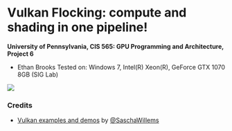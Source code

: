 Vulkan Flocking: compute and shading in one pipeline!
======================

**University of Pennsylvania, CIS 565: GPU Programming and Architecture, Project 6**

* Ethan Brooks
  Tested on: Windows 7, Intel(R) Xeon(R), GeForce GTX 1070 8GB (SIG Lab)

![](https://github.com/lobachevzky/Project6-Vulkan-Flocking/blob/master/boids.gif)




### Credits

* [Vulkan examples and demos](https://github.com/SaschaWillems/Vulkan) by [@SaschaWillems](https://github.com/SaschaWillems)
